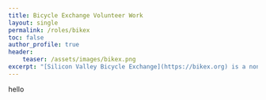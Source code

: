 ```yaml
---
title: Bicycle Exchange Volunteer Work
layout: single
permalink: /roles/bikex
toc: false
author_profile: true
header:
    teaser: /assets/images/bikex.png
excerpt: "[Silicon Valley Bicycle Exchange](https://bikex.org) is a nonprofit that fixes broken bikes and donates them to people in need of transport. I volunteered part-time there over the summer of 2022 and try to stop by whenever I'm around."
---
```

hello